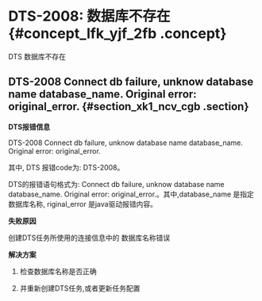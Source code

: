 # DTS-2008: 数据库不存在 {#concept_lfk_yjf_2fb .concept}

DTS 数据库不存在

## DTS-2008 Connect db failure, unknow database name database\_name. Original error: original\_error. {#section_xk1_ncv_cgb .section}

**DTS报错信息**

DTS-2008 Connect db failure, unknow database name database\_name. Original error: original\_error.

其中, DTS 报错code为: DTS-2008。

DTS的报错语句格式为: Connect db failure, unknow database name database\_name. Original error: original\_error.。其中,database\_name 是指定数据库名称, riginal\_error 是java驱动报错内容。

**失败原因**

创建DTS任务所使用的连接信息中的 数据库名称错误

**解决方案**

1. 检查数据库名称是否正确

2. 并重新创建DTS任务,或者更新任务配置

